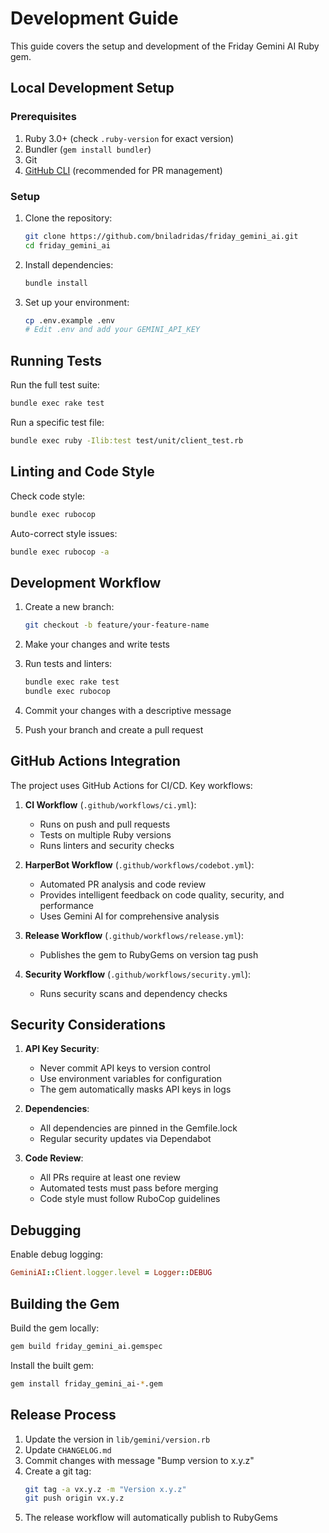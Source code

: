 # Development Guide

This guide covers the setup and development of the Friday Gemini AI Ruby gem.

## Local Development Setup

### Prerequisites
1. Ruby 3.0+ (check `.ruby-version` for exact version)
2. Bundler (`gem install bundler`)
3. Git
4. [GitHub CLI](https://cli.github.com/) (recommended for PR management)

### Setup

1. Clone the repository:
   ```bash
   git clone https://github.com/bniladridas/friday_gemini_ai.git
   cd friday_gemini_ai
   ```

2. Install dependencies:
   ```bash
   bundle install
   ```

3. Set up your environment:
   ```bash
   cp .env.example .env
   # Edit .env and add your GEMINI_API_KEY
   ```

## Running Tests

Run the full test suite:
```bash
bundle exec rake test
```

Run a specific test file:
```bash
bundle exec ruby -Ilib:test test/unit/client_test.rb
```

## Linting and Code Style

Check code style:
```bash
bundle exec rubocop
```

Auto-correct style issues:
```bash
bundle exec rubocop -a
```

## Development Workflow

1. Create a new branch:
   ```bash
   git checkout -b feature/your-feature-name
   ```

2. Make your changes and write tests

3. Run tests and linters:
   ```bash
   bundle exec rake test
   bundle exec rubocop
   ```

4. Commit your changes with a descriptive message

5. Push your branch and create a pull request

## GitHub Actions Integration

The project uses GitHub Actions for CI/CD. Key workflows:

1. **CI Workflow** (`.github/workflows/ci.yml`):
    - Runs on push and pull requests
    - Tests on multiple Ruby versions
    - Runs linters and security checks

2. **HarperBot Workflow** (`.github/workflows/codebot.yml`):
    - Automated PR analysis and code review
    - Provides intelligent feedback on code quality, security, and performance
    - Uses Gemini AI for comprehensive analysis

3. **Release Workflow** (`.github/workflows/release.yml`):
    - Publishes the gem to RubyGems on version tag push

4. **Security Workflow** (`.github/workflows/security.yml`):
    - Runs security scans and dependency checks

## Security Considerations

1. **API Key Security**:
   - Never commit API keys to version control
   - Use environment variables for configuration
   - The gem automatically masks API keys in logs

2. **Dependencies**:
   - All dependencies are pinned in the Gemfile.lock
   - Regular security updates via Dependabot

3. **Code Review**:
   - All PRs require at least one review
   - Automated tests must pass before merging
   - Code style must follow RuboCop guidelines

## Debugging

Enable debug logging:
```ruby
GeminiAI::Client.logger.level = Logger::DEBUG
```

## Building the Gem

Build the gem locally:
```bash
gem build friday_gemini_ai.gemspec
```

Install the built gem:
```bash
gem install friday_gemini_ai-*.gem
```

## Release Process

1. Update the version in `lib/gemini/version.rb`
2. Update `CHANGELOG.md`
3. Commit changes with message "Bump version to x.y.z"
4. Create a git tag:
   ```bash
   git tag -a vx.y.z -m "Version x.y.z"
   git push origin vx.y.z
   ```
5. The release workflow will automatically publish to RubyGems

